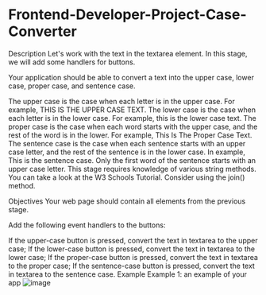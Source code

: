 # Frontend-Developer-Project-Case-Converter

Description
Let's work with the text in the textarea element. In this stage, we will add some handlers for buttons.

Your application should be able to convert a text into the upper case, lower case, proper case, and sentence case.

The upper case is the case when each letter is in the upper case. For example, THIS IS THE UPPER CASE TEXT.
The lower case is the case when each letter is in the lower case. For example, this is the lower case text.
The proper case is the case when each word starts with the upper case, and the rest of the word is in the lower. For example, This Is The Proper Case Text.
The sentence case is the case when each sentence starts with an upper case letter, and the rest of the sentence is in the lower case. In example, This is the sentence case. Only the first word of the sentence starts with an upper case letter.
This stage requires knowledge of various string methods. You can take a look at the W3 Schools Tutorial. Consider using the join() method.

Objectives
Your web page should contain all elements from the previous stage.

Add the following event handlers to the buttons:

If the upper-case button is pressed, convert the text in textarea to the upper case;
If the lower-case button is pressed, convert the text in textarea to the lower case;
If the proper-case button is pressed, convert the text in textarea to the proper case;
If the sentence-case button is pressed, convert the text in textarea to the sentence case.
Example
Example 1: an example of your app
![image](https://user-images.githubusercontent.com/94325541/145722490-b301c816-f11e-471c-9c4c-61081c8da3e2.png)
